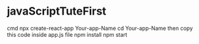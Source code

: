 # javaScriptTuteFirst

cmd npx create-react-app Your-app-Name
cd Your-app-Name
then copy  this code inside app.js file
npm install
npm start
